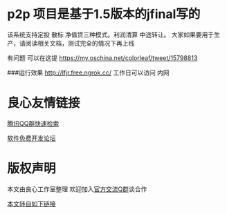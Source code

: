 # p2p  项目是基于1.5版本的jfinal写的
该系统支持定投 散标  净值贷三种模式。利润清算  中途转让。 大家如果要用于生产，请阅读相关文档，测试完全的情况下再上线


有问题 可以在这提
https://my.oschina.net/colorleaf/tweet/15798813

###运行效果 http://lfjr.free.ngrok.cc/   工作日可以访问 内网


 # 良心友情链接

[腾讯QQ群快速检索](http://u.720life.cn/s/8cf73f7c)

[软件免费开发论坛](http://u.720life.cn/s/bbb01dc0)

# 版权声明 

本文由良心工作室整理 欢迎加入[官方交流Q群](https://u.720life.cn/s/f2316816)谈合作

[本文转自如下链接](http://u.720life.cn/g/2e71d0f0a5c601172267ba20d3a43c6e0308166004c6443b5b33dbdd94a2748a3226ce34732dbbb657c8bdc37a35b5e33f6c0ec23e10cced36dfec13404c0f15)